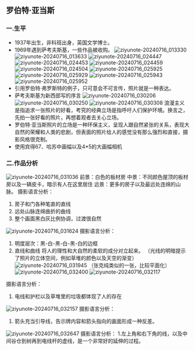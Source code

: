 ## 罗伯特·亚当斯
### 一.生平
- 1937年出生，非科班出身，英国文学博士。
- 1969年遇到萨考夫斯基，一些作品被收购。
![ziyunote-20240716_013330](https://gitee.com/kawahara0616/photographnotes/raw/master/imgs/202407160133586.png)
![ziyunote-20240716_013633](https://gitee.com/kawahara0616/photographnotes/raw/master/imgs/202407160136816.png)
![ziyunote-20240716_024447](https://gitee.com/kawahara0616/photographnotes/raw/master/imgs/202407160244145.png)
![ziyunote-20240716_024453](https://gitee.com/kawahara0616/photographnotes/raw/master/imgs/202407160244264.png)
![ziyunote-20240716_024459](https://gitee.com/kawahara0616/photographnotes/raw/master/imgs/202407160244183.png)
![ziyunote-20240716_024504](https://gitee.com/kawahara0616/photographnotes/raw/master/imgs/202407160245719.png)
![ziyunote-20240716_025925](https://gitee.com/kawahara0616/photographnotes/raw/master/imgs/202407160259336.png)
![ziyunote-20240716_025929](https://gitee.com/kawahara0616/photographnotes/raw/master/imgs/202407160259288.png)
![ziyunote-20240716_025943](https://gitee.com/kawahara0616/photographnotes/raw/master/imgs/202407160259086.png)
![ziyunote-20240716_025952](https://gitee.com/kawahara0616/photographnotes/raw/master/imgs/202407160259035.png)
- 引用罗伯特·弗罗斯特的例子，只可意会不可言传，照片就是一种表达。
- 萨考夫斯基为新西部写的序言
![ziyunote-20240716_030206](https://gitee.com/kawahara0616/photographnotes/raw/master/imgs/202407160302484.png)
![ziyunote-20240716_030250](https://gitee.com/kawahara0616/photographnotes/raw/master/imgs/202407160302073.png)
![ziyunote-20240716_030308](https://gitee.com/kawahara0616/photographnotes/raw/master/imgs/202407160303437.png)
浪漫主义是指追求一张照片的好看，考究的经典立场是指呼吁人们保护环境。换言之，先拍一张好看的照片，再想着观者去关心立场。
- 罗伯特·亚当斯照片的立场是一种环保主义，呈现人跟自然紧张的关系，表现大自然的荣耀和人类的悲剧，但表面的照片给人的感觉没有那么强烈和直接，摄影风格很克制。
- 使用宾得67、哈苏中画幅以及4*5的大画幅相机

### 二.作品分析
![ziyunote-20240716_031036](https://gitee.com/kawahara0616/photographnotes/raw/master/imgs/202407160310900.png)
前景：白色的板材房
中景：不同颜色屋顶的板材房以及一辆皮卡，暗示有人在这里居住
远景：更多的房子以及最远处连绵的山脉。
摄影语言分析：
1. 房子和门各种笔直的直线
2. 远处山脉连绵曲折的曲线
3. 整个画面黑白灰比例协调，过渡很自然

![ziyunote-20240716_031624](https://gitee.com/kawahara0616/photographnotes/raw/master/imgs/202407160316338.png)
摄影语言分析：
1. 明度层次：黑-白-黑-白-黑-白的边框
2. 直线和曲线
将人的理性和大自然的柔软的成分对立起来。
（光线的明暗提示了照片的立体空间，例如草堆的颜色以及天空的渐变）
![ziyunote-20240716_031945](https://gitee.com/kawahara0616/photographnotes/raw/master/imgs/202407160319874.png)
（张克纯类似的一张，比较平面化）
![ziyunote-20240716_032400](https://gitee.com/kawahara0616/photographnotes/raw/master/imgs/202407160324171.png)
![ziyunote-20240716_032117](https://gitee.com/kawahara0616/photographnotes/raw/master/imgs/202407160321639.png)

摄影语言分析：
1. 电线和护栏以及草堆里的垃圾都体现了人的存在

![ziyunote-20240716_032157](https://gitee.com/kawahara0616/photographnotes/raw/master/imgs/202407160321916.png)
摄影语言分析：
1. 箭头充当引导线，告示牌内容和箭头指向的画面形成一种反差。

![ziyunote-20240716_032647](https://gitee.com/kawahara0616/photographnotes/raw/master/imgs/202407160326219.png)
摄影语言分析：
1.左上角和右下角的线，以及中间谷仓到树再到电线杆的虚线，是一个非常好的延伸的过程。